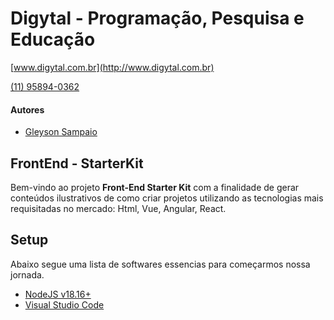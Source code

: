 # Digytal - Programação, Pesquisa e Educação
[www.digytal.com.br](http://www.digytal.com.br)

[(11) 95894-0362](https://api.whatsapp.com/send?phone=5511958940362)

#### Autores
- [Gleyson Sampaio](https://github.com/glysns)

## FrontEnd - StarterKit

Bem-vindo ao projeto **Front-End Starter Kit** com a finalidade de gerar conteúdos ilustrativos de como criar projetos utilizando as tecnologias mais requisitadas no mercado: Html, Vue, Angular, React.

## Setup

Abaixo segue uma lista de softwares essencias para começarmos nossa jornada.

* [NodeJS v18.16+](https://nodejs.org/en/download)
* [Visual Studio Code](https://code.visualstudio.com/download)